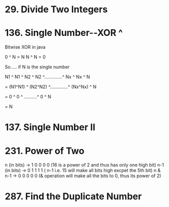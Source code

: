 # 29. Divide Two Integers

# 136. Single Number--XOR ^
Bitwise XOR in java

  0 ^ N = N
  N ^ N = 0
 
So..... if N is the single number

N1 ^ N1 ^ N2 ^ N2 ^..............^ Nx ^ Nx ^ N

= (N1^N1) ^ (N2^N2) ^..............^ (Nx^Nx) ^ N

= 0 ^ 0 ^ ..........^ 0 ^ N

= N

# 137. Single Number II


# 231. Power of Two
n (in bits) -> 1 0 0 0 0 (16 is a power of 2 and thus has only one high bit)
n-1 (in bits) -> 0 1 1 1 1 ( n-1 i.e. 15 will make all bits high excpet the 5th bit)
n & n-1 -> 0 0 0 0 0 (& operation will make all the bits to 0, thus its power of 2)

# 287. Find the Duplicate Number
